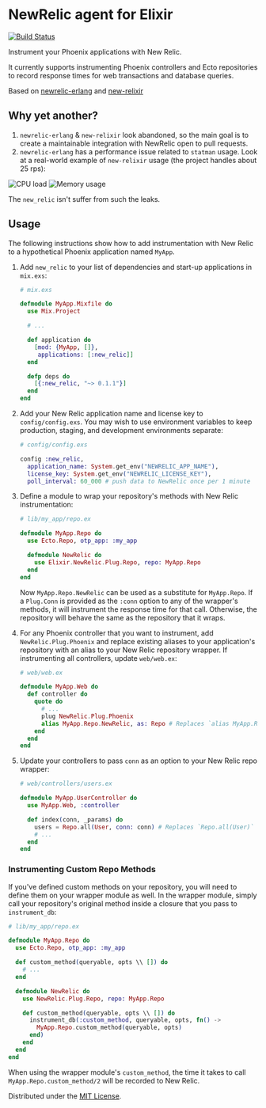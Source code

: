 # NewRelic agent for Elixir

[![Build Status](https://travis-ci.org/romul/newrelic.ex.svg?branch=master)](https://travis-ci.org/romul/newrelic.ex)

Instrument your Phoenix applications with New Relic.

It currently supports instrumenting Phoenix controllers and Ecto repositories to record
response times for web transactions and database queries.

Based on [newrelic-erlang](https://github.com/wooga/newrelic-erlang) and [new-relixir](https://github.com/TheRealReal/new-relixir)


## Why yet another?

1. `newrelic-erlang` & `new-relixir` look abandoned, so the main goal is to create a maintainable integration with NewRelic open to pull requests.
2. `newrelic-erlang` has a performance issue related to `statman` usage. Look at a real-world example of `new-relixir` usage (the project handles about 25 rps):

![CPU load](https://api.monosnap.com/rpc/file/download?id=WhmimUZqDkvFkbznpaD6OmqG1tbP1G)
![Memory usage](https://api.monosnap.com/rpc/file/download?id=fI3kVrEyyebqIiIhs38yLZUQaQJkkc)

The `new_relic` isn't suffer from such the leaks.

## Usage

The following instructions show how to add instrumentation with New Relic to a hypothetical
Phoenix application named `MyApp`.

1.  Add `new_relic` to your list of dependencies and start-up applications in `mix.exs`:

    ```elixir
    # mix.exs

    defmodule MyApp.Mixfile do
      use Mix.Project

      # ...

      def application do
        [mod: {MyApp, []},
         applications: [:new_relic]]
      end

      defp deps do
        [{:new_relic, "~> 0.1.1"}]
      end
    end
    ```

2.  Add your New Relic application name and license key to `config/config.exs`. You may wish to use
    environment variables to keep production, staging, and development environments separate:

    ```elixir
    # config/config.exs

    config :new_relic,
      application_name: System.get_env("NEWRELIC_APP_NAME"),
      license_key: System.get_env("NEWRELIC_LICENSE_KEY"),
      poll_interval: 60_000 # push data to NewRelic once per 1 minute
    ```


3.  Define a module to wrap your repository's methods with New Relic instrumentation:

    ```elixir
    # lib/my_app/repo.ex

    defmodule MyApp.Repo do
      use Ecto.Repo, otp_app: :my_app

      defmodule NewRelic do
        use Elixir.NewRelic.Plug.Repo, repo: MyApp.Repo
      end
    end
    ```

    Now `MyApp.Repo.NewRelic` can be used as a substitute for `MyApp.Repo`. If a `Plug.Conn` is
    provided as the `:conn` option to any of the wrapper's methods, it will instrument the response
    time for that call. Otherwise, the repository will behave the same as the repository that it
    wraps.

4.  For any Phoenix controller that you want to instrument, add `NewRelic.Plug.Phoenix` and
    replace existing aliases to your application's repository with an alias to your New Relic
    repository wrapper. If instrumenting all controllers, update `web/web.ex`:

    ```elixir
    # web/web.ex

    defmodule MyApp.Web do
      def controller do
        quote do
          # ...
          plug NewRelic.Plug.Phoenix
          alias MyApp.Repo.NewRelic, as: Repo # Replaces `alias MyApp.Repo`
        end
      end
    end
    ```

5.  Update your controllers to pass `conn` as an option to your New Relic repo wrapper:

    ```elixir
    # web/controllers/users.ex

    defmodule MyApp.UserController do
      use MyApp.Web, :controller

      def index(conn, _params) do
        users = Repo.all(User, conn: conn) # Replaces `Repo.all(User)`
        # ...
      end
    end
    ```

### Instrumenting Custom Repo Methods

If you've defined custom methods on your repository, you will need to define them on your wrapper
module as well. In the wrapper module, simply call your repository's original method inside a
closure that you pass to `instrument_db`:

```elixir
# lib/my_app/repo.ex

defmodule MyApp.Repo do
  use Ecto.Repo, otp_app: :my_app

  def custom_method(queryable, opts \\ []) do
    # ...
  end

  defmodule NewRelic do
    use NewRelic.Plug.Repo, repo: MyApp.Repo

    def custom_method(queryable, opts \\ []) do
      instrument_db(:custom_method, queryable, opts, fn() ->
        MyApp.Repo.custom_method(queryable, opts)
      end)
    end
  end
end
```

When using the wrapper module's `custom_method`, the time it takes to call
`MyApp.Repo.custom_method/2` will be recorded to New Relic.



Distributed under the [MIT License](LICENSE).
